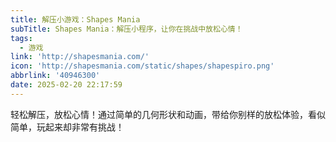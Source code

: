 ```yaml
---
title: 解压小游戏：Shapes Mania
subTitle: Shapes Mania：解压小程序，让你在挑战中放松心情！
tags:
  - 游戏
link: 'http://shapesmania.com/'
icon: 'http://shapesmania.com/static/shapes/shapespiro.png'
abbrlink: '40946300'
date: 2025-02-20 22:17:59
---
```


轻松解压，放松心情！通过简单的几何形状和动画，带给你别样的放松体验，看似简单，玩起来却非常有挑战！